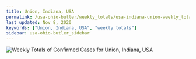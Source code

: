 ```yaml
---
title: Union, Indiana, USA
permalink: /usa-ohio-butler/weekly_totals/usa-indiana-union-weekly_totals.html
last_updated: Nov 8, 2020
keywords: ["Union, Indiana, USA", "weekly totals"]
sidebar: usa-ohio-butler_sidebar
---
```


![Weekly Totals of Confirmed Cases for Union, Indiana, USA](/covid_tracker/images/graphs/usa-indiana-union-weekly_totals_graph.png)
